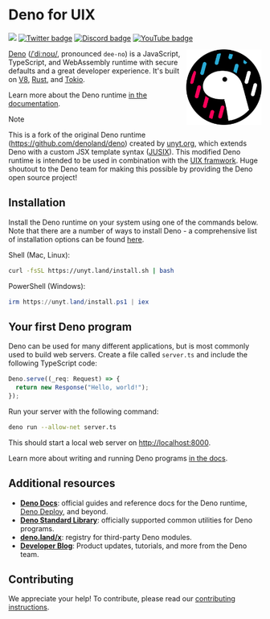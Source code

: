 # Deno for UIX

[![](https://img.shields.io/crates/v/deno.svg)](https://crates.io/crates/deno)
[![Twitter badge][]][Twitter link] [![Discord badge][]][Discord link]
[![YouTube badge][]][YouTube link]

<img align="right" src="./deno_uix.svg" height="150px" alt="the deno mascot dinosaur standing in the rain">

[Deno](https://deno.com)
([/ˈdiːnoʊ/](https://ipa-reader.com/?text=%CB%88di%CB%90no%CA%8A), pronounced
`dee-no`) is a JavaScript, TypeScript, and WebAssembly runtime with secure
defaults and a great developer experience. It's built on [V8](https://v8.dev/),
[Rust](https://www.rust-lang.org/), and [Tokio](https://tokio.rs/).

Learn more about the Deno runtime
[in the documentation](https://docs.deno.com/runtime/manual).

> [!NOTE]
> This is a fork of the original Deno runtime (https://github.com/denoland/deno)
> created by [unyt.org](https://unyt.org), which extends Deno with a custom JSX
> template syntax ([JUSIX](https://github.com/unyt-org/jusix)). This modified
> Deno runtime is intended to be used in combination with the
> [UIX framwork](https://uix.unyt.org/). Huge shoutout to the Deno team for
> making this possible by providing the Deno open source project!

## Installation

Install the Deno runtime on your system using one of the commands below. Note
that there are a number of ways to install Deno - a comprehensive list of
installation options can be found
[here](https://docs.deno.com/runtime/manual/getting_started/installation).

Shell (Mac, Linux):

```sh
curl -fsSL https://unyt.land/install.sh | bash
```

PowerShell (Windows):

```powershell
irm https://unyt.land/install.ps1 | iex
```

## Your first Deno program

Deno can be used for many different applications, but is most commonly used to
build web servers. Create a file called `server.ts` and include the following
TypeScript code:

```ts
Deno.serve((_req: Request) => {
  return new Response("Hello, world!");
});
```

Run your server with the following command:

```sh
deno run --allow-net server.ts
```

This should start a local web server on
[http://localhost:8000](http://localhost:8000).

Learn more about writing and running Deno programs
[in the docs](https://docs.deno.com/runtime/manual).

## Additional resources

- **[Deno Docs](https://docs.deno.com)**: official guides and reference docs for
  the Deno runtime, [Deno Deploy](https://deno.com/deploy), and beyond.
- **[Deno Standard Library](https://jsr.io/@std)**: officially supported common
  utilities for Deno programs.
- **[deno.land/x](https://deno.land/x)**: registry for third-party Deno modules.
- **[Developer Blog](https://deno.com/blog)**: Product updates, tutorials, and
  more from the Deno team.

## Contributing

We appreciate your help! To contribute, please read our
[contributing instructions](https://docs.deno.com/runtime/manual/references/contributing/).

[Build status - Cirrus]: https://github.com/denoland/deno/workflows/ci/badge.svg?branch=main&event=push
[Build status]: https://github.com/denoland/deno/actions
[Twitter badge]: https://img.shields.io/twitter/follow/deno_land.svg?style=social&label=Follow
[Twitter link]: https://twitter.com/intent/follow?screen_name=deno_land
[YouTube badge]: https://img.shields.io/youtube/channel/subscribers/UCqC2G2M-rg4fzg1esKFLFIw?style=social
[YouTube link]: https://www.youtube.com/@deno_land
[Discord badge]: https://img.shields.io/discord/684898665143206084?logo=discord&style=social
[Discord link]: https://discord.gg/deno
